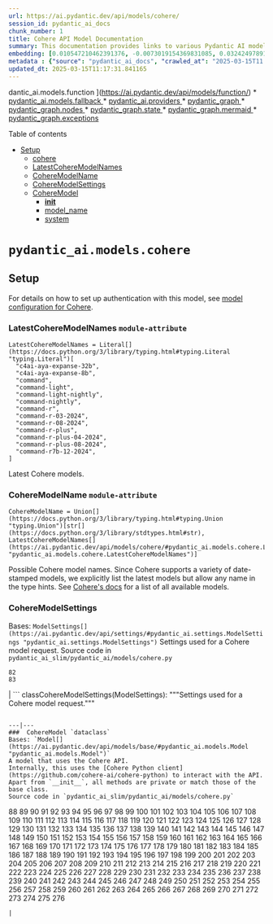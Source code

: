 ```yaml
---
url: https://ai.pydantic.dev/api/models/cohere/
session_id: pydantic_ai_docs
chunk_number: 1
title: Cohere API Model Documentation
summary: This documentation provides links to various Pydantic AI models and functionalities related to the Cohere API. It includes sections for setup, specific model information, and nodes related to the Pydantic graph.
embedding: [0.010547210462391376, -0.0073019154369831085, 0.03242497891187668, -0.005948543082922697, 0.04627344012260437, 0.04621748626232147, -0.007462781388312578, -0.011043797247111797, -0.010253455489873886, -0.0019531224388629198, 0.011239633895456791, -0.066584512591362, -0.011827143840491772, -0.030130891129374504, -0.012806328013539314, -0.022269442677497864, 0.0031508742831647396, 0.03452323004603386, 0.006864779628813267, 0.0499943383038044, 0.016268443316221237, -0.02537485398352146, 0.0040076603181660175, -0.010288426652550697, 0.021528059616684914, 0.017737219110131264, -0.015736885368824005, 0.04817585274577141, 0.02130424603819847, -0.016660116612911224, 0.012484596110880375, -0.023626312613487244, -0.018268777057528496, -0.007137552369385958, -0.05981415510177612, -0.030130891129374504, -0.012883264571428299, -0.009127394296228886, -0.030774354934692383, 0.044958535581827164, -0.019807493314146996, -0.0362577848136425, 0.015583014115691185, 0.0005337427137419581, -0.04756036773324013, 0.00517218979075551, 0.0019828476943075657, 0.031026145443320274, 0.010204496793448925, 0.02709542028605938, -0.05111340805888176, -0.026032306253910065, -0.022521233186125755, 0.012652456760406494, -0.0006421523867174983, -0.011295586824417114, 0.0002850125019904226, 0.03578218072652817, 0.027585012838244438, -0.03653755411505699, 0.024717403575778008, -0.004888926167041063, -0.005465945228934288, -0.011064779944717884, -0.004252456594258547, -0.02422781102359295, -0.046749044209718704, 0.015191340819001198, 0.0034498751629143953, 0.009337219409644604, 0.031054122373461723, 0.0469169020652771, -0.05665279179811478, 0.003157868515700102, -0.006431140936911106, -0.01754138246178627, 0.0022608658764511347, 0.07771923393011093, 0.017331557348370552, 0.000662260630633682, 0.001830724417231977, 0.012526561506092548, 0.02937552146613598, -0.0021507078781723976, 0.017443465068936348, -0.014729725196957588, -0.03860782831907272, -0.018198834732174873, -0.047336552292108536, 0.010260449722409248, -0.012078934349119663, -0.034075602889060974, -0.060037970542907715, -0.013498751446604729, 0.08678368479013443, -0.029487427324056625, 0.006693422328680754, -0.04923896864056587, 0.006105911917984486, 0.013086095452308655, -0.016296420246362686, -0.019317902624607086, -0.02561265602707863, 0.0378524586558342, 0.03572623059153557, 0.0033554539550095797, 0.023136720061302185, -0.04655320569872856, -0.00544146541506052, 0.016478268429636955, -0.10731857270002365, 0.0056198169477283955, 0.010973854921758175, 0.009798834100365639, -0.05779983475804329, -0.05195270851254463, -0.02204562909901142, 0.06020582839846611, -0.021905746310949326, -0.0054799336940050125, -0.014023314230144024, -0.006067444104701281, 0.055225979536771774, 0.011582348495721817, 0.03206128254532814, 0.0055918400175869465, 0.014533888548612595, -0.013680599629878998, -0.069438137114048, -0.052512239664793015, 0.00446927547454834, -0.004297918640077114, 0.0032592839561402798, -0.023542381823062897, -0.021863780915737152, -0.004497252404689789, -0.06110108271241188, 0.020422982051968575, -0.00646611163392663, -0.004172023385763168, 0.015065445564687252, 0.0002166007470805198, 0.05785578861832619, 0.01512139942497015, 0.022311408072710037, 0.059422481805086136, -0.02092656120657921, -0.01963963359594345, -0.026563864201307297, 0.048539552837610245, -0.01285528764128685, 0.011351540684700012, 0.012036969885230064, 0.033991675823926926, -0.03684529662132263, -0.016240466386079788, 0.0019426312064751983, 0.040650125592947006, -0.0002056723606074229, -0.02250724472105503, -0.012337719090282917, 0.021556036546826363, -0.045825812965631485, 4.0626302507007495e-05, -0.01451990008354187, -0.024157868698239326, -0.08924563229084015, 0.003724396461620927, -0.08202764391899109, -0.04935087636113167, 0.006322731263935566, 0.019989343360066414, -0.06076536327600479, 0.012169858440756798, 0.03351607173681259, -0.004892423283308744, -0.036733388900756836, -0.011687261052429676, -0.03427144140005112, -0.0023832640144973993, 0.011134721338748932, -0.011036803014576435, -0.07122864574193954, -0.0188702754676342, -0.025780517607927322, 0.00875670276582241, -0.029515404254198074, 0.02496919222176075, 0.012148875743150711, 0.027724895626306534, 0.020520899444818497, -0.001076228218153119, 0.0333482101559639, 0.02965528704226017, -0.006476602982729673, -0.04051024094223976, 0.027165362611413002, -0.028214488178491592, 0.03659350797533989, 0.008413988165557384, -0.01217685267329216, 0.006154871080070734, 0.018520565703511238, -0.009805828332901001, 0.009127394296228886, -0.04465079307556152, -0.05690458044409752, -0.017191674560308456, -0.05774388089776039, 0.008728725835680962, 0.02238134853541851, -0.04118168354034424, -0.004602164961397648, 0.019989343360066414, 0.0132119907066226, 0.017317568883299828, -0.07755137234926224, 0.00025987718254327774, 0.018198834732174873, 0.05021815374493599, -0.04498651251196861, 0.07301915436983109, 0.036453623324632645, 0.02450757659971714, 0.011932057328522205, -0.0027049959171563387, -0.027445130050182343, -0.029543381184339523, 0.022898918017745018, 0.007609658874571323, 0.02552872709929943, -0.01667410507798195, -0.026088260114192963, -0.01177818514406681, -0.018982181325554848, -0.020395005121827126, -0.00856786035001278, 0.00401465455070138, 0.01166627835482359, -0.0424126572906971, -0.034914903342723846, -0.015037468634545803, -0.011603331193327904, 0.05572956055402756, 0.0348309762775898, 0.026074271649122238, 0.007700582966208458, -0.04269242286682129, 0.007903413847088814, 0.014219150878489017, 0.06020582839846611, 0.024829309433698654, 0.03119400516152382, -0.04291623830795288, -0.012946211732923985, -0.017093755304813385, -0.03533455356955528, -0.013540715910494328, -0.039223313331604004, -0.03622980788350105, -0.04003463685512543, 0.012722398154437542, -0.0437835156917572, -0.015149375423789024, -0.022157534956932068, -0.00940016657114029, -0.0008008326403796673, 0.003236552933230996, -0.03600599616765976, -0.06557735055685043, 0.011631307192146778, 0.013358867727220058, 0.030802331864833832, -0.012015987187623978, -0.030774354934692383, -0.0014049542369320989, -0.034075602889060974, 0.02696952596306801, -0.007994337938725948, 0.007903413847088814, 0.009994671680033207, 0.028060616925358772, 0.027291256934404373, 0.02496919222176075, 0.0021052455995231867, 0.041321564465761185, -0.01242164894938469, 0.015135387890040874, -0.011470441706478596, -0.01705178990960121, 0.04688892513513565, -0.007085096091032028, 0.0027557036373764277, -0.04817585274577141, 0.022017652168869972, -0.03452323004603386, 0.0377965047955513, 0.0034708576276898384, 0.053659286350011826, 0.017583347856998444, 0.03236902505159378, -0.002229392295703292, -0.02432572841644287, -0.023164696991443634, 0.006815820466727018, 0.0024654455482959747, -0.0015658201882615685, 0.028843963518738747, 0.045238301157951355, -0.024801332503557205, -0.0001207587483804673, 0.0019583681132644415, -0.00914138276129961, -0.03698518127202988, -0.04204896092414856, -0.029515404254198074, 0.0605415515601635, 0.03362797573208809, 0.05421881750226021, 0.005924063269048929, -0.021863780915737152, -0.05198068544268608, -0.002986511215567589, 0.0009101165924221277, 0.0021000001579523087, -0.0006128642708063126, -0.05897485464811325, -0.015862781554460526, -0.017401499673724174, -0.04174121469259262, -0.0050952541641891, -0.04003463685512543, -0.0218917578458786, 0.039754871279001236, 0.01692589558660984, -0.0439513735473156, -0.014289092272520065, 0.04386744648218155, 0.03505478799343109, 0.014135221019387245, -0.012092922814190388, -0.010183514095842838, -0.03897152468562126, -0.03119400516152382, -0.04316802695393562, 0.00853988341987133, -0.009148376993834972, 0.03144579753279686, 0.005756203085184097, 0.030186844989657402, -0.011232639662921429, -0.015680933371186256, 0.013897418975830078, 0.027319233864545822, -0.042188841849565506, 0.020017318427562714, 0.02343047596514225, -0.04540616273880005, 0.008427976630628109, 0.026927560567855835, -0.04800799489021301, 0.019527727738022804, 0.007315903436392546, 0.0023203163873404264, -0.0036089925561100245, 0.010896919295191765, -0.011652289889752865, -0.02373821847140789, 0.0333482101559639, -0.023934055119752884, -0.019289925694465637, 0.0016532472800463438, 0.013491757214069366, -0.011358534917235374, 0.014855620451271534, -0.01877235621213913, -0.00929525401443243, 0.020478934049606323, 0.021556036546826363, 0.0102324727922678, 0.05998201668262482, -0.016813987866044044, 0.003379933536052704, -0.004371357150375843, 0.06076536327600479, 0.002699750242754817, -0.043112073093652725, 0.018086927011609077, -0.05181282386183739, 0.022884929552674294, 0.009274271316826344, 0.007700582966208458, 0.03692922741174698, -0.02999100834131241, -0.02266111597418785, -0.008036303333938122, 0.007665612269192934, 0.013694588094949722, 0.02530491352081299, 0.024409659206867218, 0.010750042274594307, -0.016324397176504135, 0.025011157616972923, 0.011141715571284294, 0.007085096091032028, -0.007630641106516123, 0.05293188989162445, 0.053659286350011826, 0.03259284049272537, 0.03267677128314972, 0.033292256295681, -0.011820150539278984, 0.020339051261544228, -0.01661815121769905, -0.024437636137008667, -0.030690426006913185, 0.007483763620257378, 0.023752206936478615, 0.009379183873534203, 0.034019652754068375, -0.02765495516359806, -0.09886961430311203, -0.040985845029354095, -0.014575853943824768, -0.029571358114480972, 0.03564229980111122, 0.014435970224440098, -0.06026178225874901, 0.008274105377495289, -0.06882265210151672, -0.0005774563178420067, 0.0347750224173069, 0.06395470350980759, 0.0007890299893915653, 0.02824246510863304, 0.0010351374512538314, -0.021038468927145004, 0.021066445857286453, 0.003577518742531538, -0.0204649455845356, 0.015708910301327705, -0.006917235907167196, -0.00533305574208498, -0.010064613074064255, 0.002232889411970973, 0.011043797247111797, 0.021010491997003555, -0.02811657078564167, -0.02376619540154934, -0.011449459008872509, 0.007294921204447746, 0.008015320636332035, 0.006263280753046274, 0.010799000971019268, 0.005430974531918764, 0.010379350744187832, 0.06714405119419098, -0.004206994082778692, 0.07083696871995926, -0.021528059616684914, 0.013694588094949722, 0.025920400395989418, 0.006759867072105408, 0.009854787960648537, 0.010847960598766804, -0.015666944906115532, -0.015736885368824005, -0.020912572741508484, -0.002392006805166602, -0.03234104812145233, 0.03276069834828377, -0.049406830221414566, 0.02863413840532303, -0.0007693588850088418, 0.051868777722120285, -0.005357535555958748, 0.025668609887361526, -0.005210658069700003, -0.0020038301590830088, -0.014051291160285473, -0.006284263450652361, -0.03687327355146408, -0.0019041632767766714, 0.04025845229625702, -0.02901182323694229, 0.07380250096321106, -0.0005735220620408654, -0.03138984367251396, 0.005315570626407862, 0.004850457888096571, -0.016660116612911224, -0.003829309018328786, 0.040342383086681366, -0.016939884051680565, 0.021290259435772896, -0.009176352992653847, -0.015317236073315144, -0.026312073692679405, -0.026437968015670776, -0.05033005774021149, 0.020604830235242844, 0.01398134883493185, 0.02163996733725071, 0.04700083285570145, 0.00047472940059378743, 0.006571024190634489, 0.015135387890040874, 0.0409298911690712, -0.030158868059515953, 0.040090590715408325, -0.04476269707083702, 0.05505811795592308, 0.003871273947879672, 0.0016847210936248302, 0.014449958689510822, 0.026214156299829483, -0.004290924407541752, 0.030634472146630287, -0.02632606215775013, -0.035194672644138336, 0.019401831552386284, -0.0318094938993454, -0.012211823835968971, 0.002561615314334631, -0.0076865945011377335, -0.007357868365943432, -0.02315070852637291, -0.03634171560406685, -0.020800666883587837, -0.03418751060962677, 0.01828276552259922, -0.0039691925048828125, -0.01479966752231121, -0.019653622061014175, -0.028788011521100998, 0.03421548753976822, 0.012036969885230064, 0.009008493274450302, -0.008337052538990974, -0.01938784308731556, -0.019401831552386284, 0.03446727618575096, -0.039139386266469955, 0.004787510726600885, 0.010875936597585678, 0.029235636815428734, 0.015093422494828701, -0.005773688666522503, 0.003909741993993521, 0.02240932546555996, 0.03183747082948685, -0.011302581056952477, 0.010917901992797852, -0.043084096163511276, -0.0030547045171260834, 0.014603830873966217, -0.01915004290640354, -0.007095586974173784, 0.037656620144844055, 0.028843963518738747, 0.011505411937832832, -0.011393506079912186, 0.05198068544268608, 0.040650125592947006, -0.04179716855287552, 0.04784013330936432, 0.01407227385789156, 0.010134554468095303, -0.018170857802033424, -0.03348809480667114, -0.002820399822667241, -0.007623647339642048, -0.024647461250424385, 0.006144379731267691, 0.015471107326447964, -0.014002331532537937, -0.0012021232396364212, 0.01728959195315838, 0.013890424743294716, -0.01861848495900631, -0.028032639995217323, -0.026088260114192963, 0.012232806533575058, -0.002580849453806877, -0.06568925827741623, 0.016198500990867615, -0.012806328013539314, 0.027976686134934425, -0.010889925062656403, 0.014743713662028313, 0.01344279758632183, 0.0011216902639716864, 0.024983180686831474, 0.014757702127099037, -0.004360866267234087, 0.008085262030363083, 0.026563864201307297, 0.01102281454950571, -0.028368359431624413, 0.037936385720968246, 0.00351806846447289, -0.026983514428138733, -0.018968192860484123, 0.03757268935441971, -0.014729725196957588, -0.01726161502301693, 0.031949374824762344, 0.00989675335586071, -0.03667743504047394, 0.005990508012473583, 0.005266611464321613, 0.03166960924863815, 0.03208925947546959, -0.04512639716267586, -0.036789342761039734, 0.025011157616972923, -0.044287096709012985, -0.002166444668546319, 0.05382714420557022, -0.03480299934744835, 0.04305611923336983, -0.012288759462535381, 0.037097085267305374, -0.0005805162363685668, 0.01769525371491909, -0.025472773239016533, -0.00468609482049942, -0.009749875403940678, -0.012288759462535381, 0.01738751120865345, -0.019136054441332817, -0.013652622699737549, 0.014673772267997265, 0.012568526901304722, -0.034327395260334015, 0.02629808522760868, -0.0007951498846523464, 0.020702747628092766, 0.011393506079912186, -0.03897152468562126, 0.008826645091176033, 0.060653455555438995, 0.006864779628813267, -0.009561032988131046, 0.013400833122432232, 0.0001333263935521245, 0.009721898473799229, 0.014107244089245796, -0.02182181552052498, -0.004602164961397648, -0.009861782193183899, -0.06104512885212898, -0.01849259063601494, -0.0067913406528532505, 0.020045295357704163, -0.025262948125600815, -0.0027784346602857113, -0.014995504170656204, -0.015065445564687252, 0.03379583731293678, -0.024115903303027153, -0.004325895104557276, 0.010743048042058945, -0.035222649574279785, -0.022003663703799248, 0.015624979510903358, 0.03813222423195839, 0.002141965087503195, -0.004909908398985863, -0.014051291160285473, 0.0005206286441534758, 0.03726494684815407, 0.01680000126361847, 0.04196503013372421, -0.010694088414311409, 0.009630974382162094, 0.007742547895759344, -0.018352705985307693, -0.019891424104571342, 0.044035304337739944, -0.024423647671937943, 0.022213488817214966, -0.0697179064154625, 0.020506910979747772, 0.05620516464114189, -0.018058951944112778, 0.010694088414311409, 0.032201167196035385, 0.012029975652694702, 0.0181568693369627, 0.027109408751130104, -0.01713572070002556, -0.0014722731430083513, -0.005574354901909828, 0.007812489755451679, -0.005266611464321613, -0.01575087383389473, 0.00495537044480443, -0.005854121875017881, -0.08583247661590576, 0.00412306422367692, -0.016604162752628326, 0.005168692674487829, -0.0013175271451473236, -0.019737552851438522, -0.010120566003024578, 0.0017992507200688124, 0.015373189002275467, 0.033180348575115204, -0.02087060734629631, -0.03715303912758827, 0.01347077451646328, -0.03085828572511673, 0.003741881810128689, -0.0070291426964104176, -0.016730058938264847, -0.004402831196784973, 0.06166061758995056, 0.007931390777230263, -0.018212823197245598, -0.01695387251675129, -0.003983180969953537, -0.005476436577737331, 0.01263846829533577, -0.0008113239309750497, 0.015345213003456593, 0.0013796003768220544, 0.03899950161576271, -0.02512306533753872, -0.00770757719874382, -0.011225645430386066, -0.008987510576844215, -0.017765196040272713, 0.00937218964099884, -0.021192340180277824, 0.006459117401391268, -0.05357535555958748, 0.02906777709722519, -0.003425395581871271, 0.006983680184930563, -0.011932057328522205, -0.009952706284821033, -0.002108742715790868, 0.009644962847232819, 0.02937552146613598, 0.01120466273277998, 0.004714071750640869, 0.04557402431964874, -0.030914239585399628, 0.0008952539646998048, -0.00806428026407957, 0.01253355573862791, -0.0016716070240363479, 0.008805662393569946, 0.008987510576844215, -0.031585678458213806, 0.007777519058436155, -0.021989675238728523, -0.052792008966207504, 0.05500216782093048, 0.011512406170368195, 0.009043463505804539, -0.004976353142410517, 0.03995070978999138, 0.0032767695374786854, -0.005284096579998732, -0.007371856831014156, -0.0054519567638635635, -0.031585678458213806, -0.029291590675711632, -0.021318234503269196, -0.004588176496326923, -0.025444796308875084, 0.034327395260334015, 0.049742549657821655, -0.032816652208566666, 0.0332363024353981, 0.014547877013683319, 0.006987177301198244, -0.012330724857747555, -0.016044629737734795, 0.0024042464792728424, 0.019905412569642067, -0.0031421317253261805, 0.00385378859937191, -0.005731723736971617, -0.0016637386288493872, -0.049490757286548615, -0.04028642922639847, -0.03841198980808258, -0.02432572841644287, -0.008427976630628109, 0.04003463685512543, 0.006329725496470928, 0.012708409689366817, 0.011029808782041073, -0.003556536277756095, -0.09461715072393417, -0.008260116912424564, 0.034607160836458206, 0.0011907577281817794, 0.04453888535499573, -0.009658951312303543, -0.014023314230144024, 0.019289925694465637, 0.014939550310373306, -0.04484662786126137, -0.030634472146630287, -0.001876186579465866, 0.007763530593365431, -0.002044046763330698, 0.03211723640561104, -0.0037768527399748564, -0.024773355573415756, -0.013184013776481152, 0.035894088447093964, 0.01843663677573204, -0.03387976810336113, 0.031865447759628296, 0.034327395260334015, 0.016380349174141884, -0.02965528704226017, -0.010603164322674274, -0.015736885368824005, -0.022423313930630684, 0.0019706077873706818, 0.013491757214069366, -0.024185845628380775, -0.024031974375247955, -0.026368027552962303, 0.015666944906115532, 0.023696253076195717, 0.023878101259469986, 0.009449126198887825, 0.00935820210725069, 0.009057451970875263, -0.023444462567567825, 0.00849092472344637, -0.026130225509405136, 0.006056952755898237, 0.02068875916302204, 0.007462781388312578, -0.0055533722043037415, -0.0009966694051399827, 0.02136019989848137, -0.02589242346584797, -0.008826645091176033, 0.0015360949328169227, 0.005469442345201969, 0.017275603488087654, 0.03690125048160553, 0.023108743131160736, 0.018674438819289207, -0.07391440868377686, -0.00861681904643774, -0.037041131407022476, -6.988707173150033e-05, 0.017401499673724174, -0.00875670276582241, 0.01577885076403618, 0.024829309433698654, -0.010302415117621422, -0.006689925212413073, -0.002580849453806877, 0.01544313132762909, -0.0020457953214645386, 0.0015684430254623294, 0.0010421315673738718, -0.00010327331256121397, -0.017009826377034187, -0.017023812979459763, -0.030438635498285294, 0.02315070852637291, 0.023752206936478615, 0.03606195002794266, -0.014268110506236553, -0.009931723587214947, 0.03967094048857689, -0.0067144050262868404, 0.014715736731886864, 0.03712506219744682, -0.04677702113986015, -0.030186844989657402, -0.0012711907038465142, -0.042524565011262894, 0.02210158295929432, -0.01555503811687231, 0.019443796947598457, -0.007819483987987041, -0.015527061186730862, -0.012351707555353642, -0.033711906522512436, -0.007980349473655224, -0.00014589405327569693, 0.00514771044254303, 0.00846294779330492, 0.00929525401443243, -0.007252955809235573, 0.020241132006049156, 0.013023147359490395, 0.04302814230322838, 0.025822481140494347, 0.006361199077218771, 0.010043630376458168, -0.020618818700313568, 0.007245962042361498, 0.05088959261775017, 0.0063472106121480465, 0.029291590675711632, -0.02404596284031868, 0.008525894954800606, -0.0287320576608181, -0.015023481100797653, 0.027165362611413002, 0.010120566003024578, -0.03141782060265541, 0.008609825745224953, -0.015918735414743423, 0.00266652787104249, -0.00590308103710413, 0.04535020887851715, -0.00039844922139309347, 0.011134721338748932, 0.009260282851755619, 0.033767860382795334, -0.025025146082043648, 0.029291590675711632, 0.007553705479949713, 0.035250626504421234, -0.016436303034424782, 0.03021482191979885, -0.024283764883875847, -0.05335154011845589, 0.04272039979696274, -0.015932723879814148, 0.00961698591709137, -0.007469775155186653, -0.0037348875775933266, -0.0021000001579523087, 0.03692922741174698, -0.03997868672013283, 0.0020702749025076628, 0.04963064193725586, -0.030466612428426743, -0.03485895320773125, 0.011610325425863266, 0.0032767695374786854, -0.0011750208213925362, -0.0031683598645031452, -0.019863447174429893, 0.017653290182352066, -0.0073019154369831085, 0.017625313252210617, -0.018534554168581963, -0.028284430503845215, 0.017471440136432648, -0.020730724558234215, -0.02386411465704441, 0.023780183866620064, -0.01723363809287548, -0.03052256442606449, 0.04269242286682129, -0.010085595771670341, -0.03166960924863815, -0.019443796947598457, 0.0050358036532998085, -0.003727893577888608, -0.006808826234191656, -0.02962731197476387, 0.01196003332734108, 0.028815986588597298, 0.022521233186125755, 0.07464180141687393, -0.016716070473194122, -0.01412123255431652, 0.005287593696266413, 0.019275937229394913, -0.008162198588252068, 0.012218818068504333, -0.006654954515397549, 0.02965528704226017, 0.02799067460000515, 0.010442297905683517, 0.002858867635950446, 0.007364862598478794, -0.004217485431581736, -0.0018062448361888528, 0.06238801032304764, 0.05382714420557022, -0.019933389499783516, 0.030690426006913185, -0.015471107326447964, -0.039195336401462555, 0.018604496493935585, -0.019066112115979195, -0.010854954831302166, 0.02204562909901142, 0.023318568244576454, 0.008120233193039894, 0.02999100834131241, 0.01451990008354187, -0.007497752085328102, 0.039223313331604004, -0.027445130050182343, -0.006543047726154327, 0.009134388528764248, 0.02392006665468216, -0.0332363024353981, -0.016380349174141884, -0.005427477415651083, -0.01105079147964716, -0.013302914798259735, 0.0039062448777258396, 0.009253289550542831, -0.012771357782185078, -0.00706061627715826, -0.010414321906864643, 0.018842298537492752, -0.01969558745622635, -0.03930724412202835, -0.0019006661605089903, -0.003388676093891263, 0.0036894255317747593, 0.0109878433868289, 0.02901182323694229, 0.004105578642338514, -0.004126561339944601, 0.02053488790988922, -0.007812489755451679, -0.009777852334082127, 0.003601998323574662, 0.023416487500071526, -0.022954871878027916, 0.013456786051392555, -0.015513072721660137, -0.026340050622820854, -0.012043963186442852, 0.009700915776193142, 0.04842764511704445, -0.014463947154581547, -0.02000333182513714, 1.1304056897643022e-05, 0.013918401673436165, -0.007623647339642048, 0.044622816145420074, 0.034355372190475464, -0.0072739385068416595, 0.016352374106645584, -0.007050124928355217, -0.007504746317863464, -0.037656620144844055, 0.04907110705971718, 0.029767194762825966, 0.017989009618759155, 0.018324729055166245, 0.007819483987987041, -0.018814321607351303, -0.021416153758764267, 0.07794304937124252, 0.002456702757626772, -0.005616319831460714, 0.013960367068648338, -0.010743048042058945, -0.02145811915397644, 0.029235636815428734, 0.02768293209373951, 0.0211783517152071, -0.011400499381124973, 0.040342383086681366, 0.012141882441937923, 0.0003765924193430692, -0.007385845296084881, -0.007826478220522404, -0.01285528764128685, -0.012358701787889004, -0.0009241049410775304, -0.016254454851150513, -0.006032472942024469, 0.009421149268746376, -0.0008226894424296916, -0.006938218139111996, 0.02968326397240162, -0.0003892693785019219, 0.0043468778021633625, -0.036733388900756836, -0.01333089079707861, -0.004168526269495487, 0.010092590004205704, 0.030802331864833832, 0.005284096579998732, -0.016562199220061302, -0.0124566201120615, -0.0003350645420141518, 0.010491257533431053, -0.009281265549361706, -0.008931557647883892, -0.04115370661020279, 0.01723363809287548, 0.027612989768385887, 0.008476936258375645, 0.008910574950277805, 0.007588676176965237, 0.007148043252527714, 0.007322897668927908, -0.06591307371854782, -0.0037208993453532457, -0.02053488790988922, -0.048231806606054306, 0.004273438826203346, 0.04509842023253441, 0.003236552933230996, -0.0047245630994439125, 0.002446211641654372, 0.0016934637678787112, -0.008791673928499222, -0.02447960153222084, -0.007217985112220049, 0.005056785885244608, 0.042216818779706955, 0.009113405831158161, -0.00043582433136180043, 0.009288259781897068, -0.015624979510903358, -0.023388510569930077, -0.010477269068360329, -0.012848293408751488, -0.030942214652895927, -0.022619150578975677, 0.00560233136638999, 0.012603497132658958, 0.018170857802033424, -0.02903980016708374, 0.017317568883299828, -0.06132489815354347, 0.03357202559709549, -0.011729225516319275, -0.039167363196611404, 0.032508909702301025, -0.02207360602915287, -0.04300016909837723, 0.01605861820280552, -0.0021227311808615923, -0.001830724417231977, -0.004444796126335859, 0.013512739911675453, 0.025794504210352898, -0.02435370534658432, 0.08672773092985153, 0.026088260114192963, -0.03262081742286682, 0.005500915925949812, -0.010596170090138912, -0.019401831552386284, 0.003094920888543129, 0.017149709165096283, -0.019219983369112015, -0.059142716228961945, -0.018100915476679802, 0.012946211732923985, 0.011932057328522205, 0.015680933371186256, 0.04512639716267586, -0.004504246637225151, 0.014156203716993332, -0.020954538136720657, 0.007602664642035961, 0.02161199040710926, 0.020674770697951317, -0.006938218139111996, -0.02074471302330494, -0.03276069834828377, 0.019891424104571342, -0.010847960598766804, 0.033767860382795334, -0.007434804458171129, 0.021849792450666428, 0.03234104812145233, 0.00277493754401803, 0.0007081598741933703, -0.0030721898656338453, 0.00590308103710413, -0.0219756867736578, 0.0014600333524867892, -0.007637635339051485, 0.0025511241983622313, 0.04789608716964722, 7.906692189862952e-05, 0.036201830953359604, 0.002280100015923381, 0.013953372836112976, -0.026745712384581566, -0.004693089053034782, -0.009924729354679585, -0.01091090776026249, -0.006315737031400204, 0.008910574950277805, 0.019891424104571342, 0.0007488135015591979, 0.017653290182352066, -0.00965195707976818, -0.0010569941950961947, -0.04423114284873009, 0.0021891756914556026, 0.008735720068216324, 0.05525395646691322, 0.01723363809287548, 0.012267776764929295, -0.02422781102359295, 0.034663114696741104, -0.008057286031544209, 0.012813322246074677, -0.011841132305562496, -0.021723898127675056, -0.0072739385068416595, 0.02453555352985859, -0.004371357150375843, 0.019653622061014175, -0.02583646960556507, 0.01361065823584795, 0.006770357955247164, -0.003080932656303048, 0.00010218047827947885, -0.019317902624607086, -0.03505478799343109, -0.015205329284071922, 0.005731723736971617, 0.017009826377034187, 0.018366694450378418, 0.0014180683065205812, -0.01126761082559824, 0.03085828572511673, -0.043084096163511276, -0.05679267272353172, 0.02666178159415722, 0.001393588725477457, -0.010715071111917496, 0.017765196040272713, 0.020912572741508484, 0.030970191583037376, -0.011540383100509644, 0.0015107410727068782, 0.022647127509117126, 0.01498151570558548, 0.01682797633111477, 0.020297085866332054, -0.0014364280505105853, 0.03485895320773125, 0.03413155674934387, 0.01877235621213913, -0.009190341457724571, 0.02460549585521221, -0.04048226401209831, -0.011379517614841461, 0.018520565703511238, -0.014715736731886864, -0.035530392080545425, -0.013163031078875065, 0.016198500990867615, -0.0002496044908184558, 0.03354404866695404, -0.0013052872382104397, -0.015946710482239723, -0.006424146704375744, 0.013379850424826145, -0.015051457099616528, -0.019569693133234978, -0.030382681638002396, 0.029823148623108864, -0.027934720739722252, 0.009022481739521027, -0.00914138276129961, 0.012008992955088615, -0.006973189301788807, -0.01105079147964716, -0.018296753987669945, -0.0041475435718894005, 0.006028975825756788, -0.03446727618575096, 0.04048226401209831, -0.0022486262023448944, -0.00864479597657919, 0.006833305582404137, -0.0036299750208854675, -0.0015929226065054536, 0.003657951718196273, -0.03455120697617531, 0.026186179369688034, 0.0012266028206795454, 0.01933189108967781, -0.002075520344078541, 0.007903413847088814, 0.025360867381095886, 0.016506245359778404, -0.00635770196095109, -0.012309742160141468, -0.023724230006337166, 0.013086095452308655, 0.005371524021029472, -0.06378684192895889, 0.023220650851726532, -0.008714738301932812, -0.006291257217526436, -0.02811657078564167, 0.02901182323694229, -0.02240932546555996, -0.017219651490449905, -0.015331224538385868, -0.00018239488417748362, 0.01134454645216465, -0.04288826137781143, -0.02355637028813362, 0.02673172391951084, 0.020171191543340683, 0.0024951708037406206, -0.03457918390631676, -0.005154704675078392, 0.023290591314435005, 0.0272213164716959, -0.006532556377351284, 0.003296003444120288, 0.03474704548716545, -0.0021017484832555056, -0.02614421397447586, -0.025262948125600815, -0.006861282512545586, 0.010547210462391376, -0.006333222612738609, -0.030774354934692383, 0.007294921204447746, 0.022549210116267204, -0.001087593729607761, -0.021164363250136375, -0.008672772906720638, -0.007315903436392546, -0.013939384371042252, 0.018828310072422028, -0.0218917578458786, 0.007448792923241854, 0.012127893976867199, -0.016841964796185493, 0.004255953244864941, -0.0065185679122805595, 0.006738884374499321, -0.02657785266637802, -0.014002331532537937, 0.011211656965315342, -0.02105245739221573, -0.018142880871891975, 0.030130891129374504, 0.014184179715812206, -0.016688093543052673, -0.006871773861348629, 0.006612989120185375, 0.00655004195868969, 0.014547877013683319, -0.006633971817791462, -0.00029375520534813404, 0.005056785885244608, 0.005189675372093916, 0.012799333781003952, 0.022549210116267204, 0.012659450992941856, 0.016967860981822014, -0.0037978352047502995, 0.051001500338315964, 0.026997502893209457, -0.04028642922639847, -0.01877235621213913, -0.003358950838446617, 0.03155770152807236, -0.010260449722409248, 0.014827643521130085, -0.009623980149626732, -0.01353372260928154, -0.0057911742478609085, 0.0004080662038177252, 0.043671607971191406, 0.026088260114192963, -0.05682064965367317, -0.01790507882833481, -0.011736219748854637, -0.004360866267234087, -0.03502681106328964, -0.01979350671172142, 0.01680000126361847, 0.018170857802033424, 0.011526394635438919, -0.014435970224440098, 0.015191340819001198, 0.01649225689470768, 0.0066514573991298676, -0.02876003459095955, -0.024885263293981552, 0.012288759462535381, 0.005109242629259825, -0.01728959195315838, 0.041013821959495544, 0.02524895966053009, 0.04465079307556152, 0.013617652468383312, -0.02666178159415722, -0.017219651490449905, -0.042132891714572906, -0.030410658568143845, 0.025640632957220078, -0.006693422328680754, 0.01618451252579689, -0.03690125048160553, 0.007819483987987041, 0.021598001942038536, -0.01915004290640354, 0.04831573739647865, 0.030718401074409485, -0.04185312241315842, -0.04048226401209831, -0.0316975861787796, -0.028871940448880196, 0.010309409350156784, 0.019247960299253464, -0.032844629138708115, -0.0026035804767161608, 0.022451290860772133, 0.01527527067810297, -0.027011491358280182, 0.009162364527583122, 0.0003212947631254792, -0.03505478799343109, -0.009749875403940678, 0.010764029808342457, 0.00592756038531661, -0.014058285392820835, 0.017709242179989815, 0.021695921197533607, 0.017807161435484886, 0.029207661747932434, 0.02586444653570652, 0.02568259835243225, 0.07911807298660278, 0.0019338884158059955, 0.03415953367948532, 0.0005101374117657542, -0.017765196040272713, 0.031893420964479446, 0.013428810052573681, 0.004332889337092638, 0.017611324787139893, 0.018968192860484123, -0.0124985845759511, -0.044315069913864136, 0.0061688595451414585, -0.009505079127848148, 0.005892589688301086, 0.008672772906720638, 0.036789342761039734, 0.04509842023253441, -0.034970857203006744, 0.015708910301327705, 0.02545878477394581, -0.0004087219131179154, -0.0002882910193875432, 0.007106078322976828, 0.013701582327485085, 0.009309242479503155, 0.0009363447315990925, 0.008700749836862087, -0.02703946828842163, -0.012148875743150711, -0.011225645430386066, -0.03438334912061691, 0.019611656665802002, 0.00749075785279274, -0.0005350541323423386, 0.021220317110419273, -0.02614421397447586, 0.018100915476679802, 0.037376854568719864, 0.009211324155330658, 0.002864113310351968, 0.015387177467346191, 0.033432140946388245, 0.00849092472344637, -0.004210491199046373, -0.029543381184339523, 0.005263114348053932, 0.030130891129374504, 0.008987510576844215, 0.010743048042058945, -0.013505745679140091, 0.02266111597418785, -0.021080434322357178, -0.0029025813564658165, 0.009700915776193142, 0.012169858440756798, 0.016086595132946968, 0.0007684846059419215, 0.00646611163392663, 0.01225378829985857, -0.00037506246007978916, 0.010085595771670341, 0.02845229022204876, 0.010743048042058945, -0.00346386362798512, 0.025794504210352898, -0.018394671380519867, 0.008735720068216324, -0.010680099949240685, 0.0021716903429478407, -0.0035040799994021654, -0.013953372836112976, 0.005409991834312677, 0.009064446203410625, -0.009945712052285671, 0.008134221658110619, 0.0067248959094285965, -0.030914239585399628, -0.0035110742319375277, 0.035558369010686874, 0.01874437928199768, 0.012841299176216125, 0.054862283170223236, 0.008714738301932812, 0.027794837951660156, -0.005319067742675543, -0.010246461257338524, -0.00520366383716464, -0.0012117401929572225, -0.012449625879526138, 0.010561198927462101, -0.04003463685512543, -0.0036719401832669973, -0.0014521648408845067, -0.024031974375247955, -0.017863115295767784, -0.011057785712182522, -0.02040899358689785, -0.005081265699118376]
metadata : {"source": "pydantic_ai_docs", "crawled_at": "2025-03-15T11:17:31.841165", "url_path": "/api/models/cohere/", "chunk_size": 4536}
updated_dt: 2025-03-15T11:17:31.841165
---
```

dantic_ai.models.function  ](https://ai.pydantic.dev/api/models/function/)
    * [ pydantic_ai.models.fallback  ](https://ai.pydantic.dev/api/models/fallback/)
    * [ pydantic_ai.providers  ](https://ai.pydantic.dev/api/providers/)
    * [ pydantic_graph  ](https://ai.pydantic.dev/api/pydantic_graph/graph/)
    * [ pydantic_graph.nodes  ](https://ai.pydantic.dev/api/pydantic_graph/nodes/)
    * [ pydantic_graph.state  ](https://ai.pydantic.dev/api/pydantic_graph/state/)
    * [ pydantic_graph.mermaid  ](https://ai.pydantic.dev/api/pydantic_graph/mermaid/)
    * [ pydantic_graph.exceptions  ](https://ai.pydantic.dev/api/pydantic_graph/exceptions/)


Table of contents 
  * [ Setup  ](https://ai.pydantic.dev/api/models/cohere/#setup)
    * [ cohere  ](https://ai.pydantic.dev/api/models/cohere/#pydantic_ai.models.cohere)
    * [ LatestCohereModelNames  ](https://ai.pydantic.dev/api/models/cohere/#pydantic_ai.models.cohere.LatestCohereModelNames)
    * [ CohereModelName  ](https://ai.pydantic.dev/api/models/cohere/#pydantic_ai.models.cohere.CohereModelName)
    * [ CohereModelSettings  ](https://ai.pydantic.dev/api/models/cohere/#pydantic_ai.models.cohere.CohereModelSettings)
    * [ CohereModel  ](https://ai.pydantic.dev/api/models/cohere/#pydantic_ai.models.cohere.CohereModel)
      * [ __init__  ](https://ai.pydantic.dev/api/models/cohere/#pydantic_ai.models.cohere.CohereModel.__init__)
      * [ model_name  ](https://ai.pydantic.dev/api/models/cohere/#pydantic_ai.models.cohere.CohereModel.model_name)
      * [ system  ](https://ai.pydantic.dev/api/models/cohere/#pydantic_ai.models.cohere.CohereModel.system)


# `pydantic_ai.models.cohere`
## Setup
For details on how to set up authentication with this model, see [model configuration for Cohere](https://ai.pydantic.dev/models/#cohere).
###  LatestCohereModelNames `module-attribute`
```
LatestCohereModelNames = Literal[](https://docs.python.org/3/library/typing.html#typing.Literal "typing.Literal")[
  "c4ai-aya-expanse-32b",
  "c4ai-aya-expanse-8b",
  "command",
  "command-light",
  "command-light-nightly",
  "command-nightly",
  "command-r",
  "command-r-03-2024",
  "command-r-08-2024",
  "command-r-plus",
  "command-r-plus-04-2024",
  "command-r-plus-08-2024",
  "command-r7b-12-2024",
]

```

Latest Cohere models.
###  CohereModelName `module-attribute`
```
CohereModelName = Union[](https://docs.python.org/3/library/typing.html#typing.Union "typing.Union")[str[](https://docs.python.org/3/library/stdtypes.html#str), LatestCohereModelNames[](https://ai.pydantic.dev/api/models/cohere/#pydantic_ai.models.cohere.LatestCohereModelNames "pydantic_ai.models.cohere.LatestCohereModelNames")]

```

Possible Cohere model names.
Since Cohere supports a variety of date-stamped models, we explicitly list the latest models but allow any name in the type hints. See [Cohere's docs](https://docs.cohere.com/v2/docs/models) for a list of all available models.
###  CohereModelSettings
Bases: `ModelSettings[](https://ai.pydantic.dev/api/settings/#pydantic_ai.settings.ModelSettings "pydantic_ai.settings.ModelSettings")`
Settings used for a Cohere model request.
Source code in `pydantic_ai_slim/pydantic_ai/models/cohere.py`
```
82
83
```
| ```
classCohereModelSettings(ModelSettings):
"""Settings used for a Cohere model request."""

```
  
---|---  
###  CohereModel `dataclass`
Bases: `Model[](https://ai.pydantic.dev/api/models/base/#pydantic_ai.models.Model "pydantic_ai.models.Model")`
A model that uses the Cohere API.
Internally, this uses the [Cohere Python client](https://github.com/cohere-ai/cohere-python) to interact with the API.
Apart from `__init__`, all methods are private or match those of the base class.
Source code in `pydantic_ai_slim/pydantic_ai/models/cohere.py`
```
 88
 89
 90
 91
 92
 93
 94
 95
 96
 97
 98
 99
100
101
102
103
104
105
106
107
108
109
110
111
112
113
114
115
116
117
118
119
120
121
122
123
124
125
126
127
128
129
130
131
132
133
134
135
136
137
138
139
140
141
142
143
144
145
146
147
148
149
150
151
152
153
154
155
156
157
158
159
160
161
162
163
164
165
166
167
168
169
170
171
172
173
174
175
176
177
178
179
180
181
182
183
184
185
186
187
188
189
190
191
192
193
194
195
196
197
198
199
200
201
202
203
204
205
206
207
208
209
210
211
212
213
214
215
216
217
218
219
220
221
222
223
224
225
226
227
228
229
230
231
232
233
234
235
236
237
238
239
240
241
242
243
244
245
246
247
248
249
250
251
252
253
254
255
256
257
258
259
260
261
262
263
264
265
266
267
268
269
270
271
272
273
274
275
276
```
|